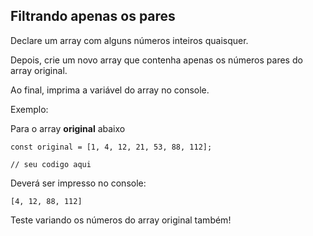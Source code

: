 ## Filtrando apenas os pares

Declare um array com alguns números inteiros quaisquer.

Depois, crie um novo array que contenha apenas os números pares do array original.

Ao final, imprima a variável do array no console.

Exemplo:

Para o array **original** abaixo

```javascript=
const original = [1, 4, 12, 21, 53, 88, 112];

// seu codigo aqui
```

Deverá ser impresso no console:

```
[4, 12, 88, 112]
```

Teste variando os números do array original também!
